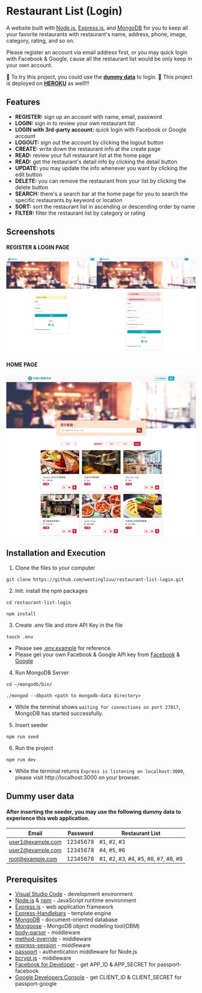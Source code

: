 # Restaurant List (Login)
A website built with [Node.js](https://nodejs.org/en/), [Express.js](https://expressjs.com/), and [MongoDB](https://www.mongodb.com/) for you to  keep all your favorite restaurants with restaurant's name, address, phone, image, category, rating, and so on.

Please register an account via email address first, or you may quick login with Facebook & Google, cause all the restaurant list would be only keep in your own account.

:star2: To try this project, you could use the **[dummy data](https://github.com/wentingliuu/restaurant-list-login#dummy-user-data)** to login. 
:star2: This project is deployed on **[HEROKU](https://lit-tor-79004.herokuapp.com)** as well!!!

## Features
*  **REGISTER:** sign up an account with name, email, password
*  **LOGIN:** sign in to review your own restaurant list
*  **LOGIN with 3rd-party account:** quick login with Facebook or Google account
*  **LOGOUT:** sign out the account by clicking the logout button
*  **CREATE:** write down the restaurant info at the create page 
*  **READ:** review your full restaurant list at the home page
*  **READ:** get the restaurant's detail info by clicking the detail button
*  **UPDATE:** you may update the info whenever you want by clicking the edit button
*  **DELETE:** you can remove the restaurant from your list by clicking the delete button
*  **SEARCH:** there's a search bar at the home page for you to search the specific restaurants by keyword or location
*  **SORT:** sort the restaurant list in ascending or descending order by name
*  **FILTER:** filter the restaurant list by category or rating


## Screenshots
#### REGISTER & LOGIN PAGE
![HOME PAGE](https://github.com/wentingliuu/restaurant-list-login/blob/main/public/img/registerandlogin.png)
#### HOME PAGE
![SHORTEN PAGE](https://github.com/wentingliuu/restaurant-list-login/blob/main/public/img/home.png)


## Installation and Execution
1.  Clone the files to your computer
```
git clone https://github.com/wentingliuu/restaurant-list-login.git
```
2. Init: install the npm packages
```
cd restaurant-list-login
```
```
npm install
```
3. Create .env file and store API Key in the file
```
touch .env
```
- Please see [.env.example](https://github.com/wentingliuu/restaurant-list-login/blob/main/.env.example) for reference.
- Please get your own Facebook & Google API key from [Facebook](https://developers.facebook.com/) & [Google](https://console.cloud.google.com/apis/dashboard/)
4. Run MongoDB Server
```
cd ~/mongodb/bin/
```
```
./mongod --dbpath <path to mongodb-data directory>
```
- While the terminal shows `waiting for connections on port 27017`, MongoDB has started successfully.
5. Insert seeder
```
npm run seed
```
6. Run the project
```
npm run dev
```
- While the terminal returns `Express is listening on localhost:3000`, please visit http://localhost:3000 on your browser.


## Dummy user data
#### After inserting the seeder, you may use the following dummy data to experience this web application.
| Email              | Password | Restaurant List                    |
| -------------------| ---------| -----------------------------------|
| user1@example.com  | 12345678 | #1, #2, #3                         |
| user2@example.com  | 12345678 | #4, #5, #6                         |
| root@example.com   | 12345678 | #1, #2, #3, #4, #5, #6, #7, #8, #9 |


## Prerequisites
*  [Visual Studio Code](https://code.visualstudio.com/) - development environment
*  [Node.js](https://nodejs.org/en/) & [npm](https://www.npmjs.com/) - JavaScript runtime environment
*  [Express.js](https://expressjs.com/) - web application framework
*  [Express-Handlebars](https://www.npmjs.com/package/express-handlebars) - template engine
*  [MongoDB](https://www.mongodb.com/) - document-oriented database
*  [Mongoose](https://mongoosejs.com/) - MongoDB object modeling tool(OBM)
*  [body-parser](https://www.npmjs.com/package/body-parser) - middleware
*  [method-override](https://www.npmjs.com/package/method-override) - middleware
*  [express-session](https://www.npmjs.com/package/express-session) - middleware
*  [passport](http://www.passportjs.org/) - authentication middleware for Node.js
*  [bcrypt.js](https://www.npmjs.com/package/bcryptjs) - middleware
*  [Facebook for Developer](https://developers.facebook.com/) - get APP_ID & APP_SECRET for passport-facebook
*  [Google Developers Console](https://console.cloud.google.com/apis/dashboard/) - get CLIENT_ID & CLIENT_SECRET for passport-google
